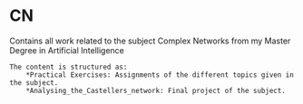 # CN
Contains all work related to the subject Complex Networks from my Master Degree in Artificial Intelligence

	The content is structured as:
		*Practical Exercises: Assignments of the different topics given in the subject.
		*Analysing_the_Castellers_network: Final project of the subject.